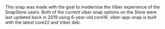 This snap was made with the goal to modernise the Viber experience of the SnapStore users. 
Both of the current viber snap options on the Store were last updated back in 2019 using 6-year-old core18.
viber-app-snap is built with the latest core22 and Viber deb.
